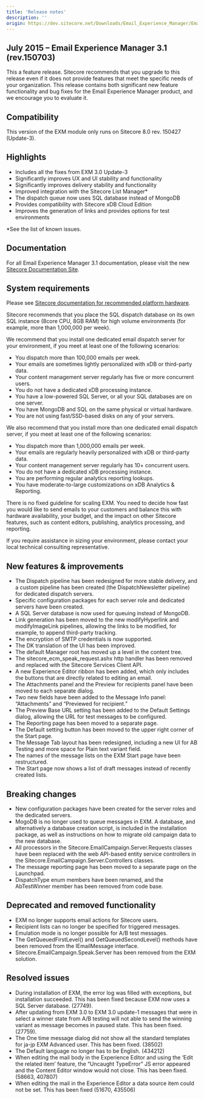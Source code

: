 ```yaml
---
title: 'Release notes'
description: ''
origin: https://dev.sitecore.net/Downloads/Email_Experience_Manager/Email_Experience_Manager_31/Email_Experience_Manager_31_Initial_Release/Version_Resources/Release_Notes
---
```


## July 2015 – Email Experience Manager 3.1 (rev.150703)

This a feature release. Sitecore recommends that you upgrade to this release even if it does not provide features that meet the specific needs of your organization. This release contains both significant new feature functionality and bug fixes for the Email Experience Manager product, and we encourage you to evaluate it.

## Compatibility

This version of the EXM module only runs on Sitecore 8.0 rev. 150427 (Update-3).

## Highlights

- Includes all the fixes from EXM 3.0 Update-3
- Significantly improves UX and UI stability and functionality
- Significantly improves delivery stability and functionality
- Improved integration with the Sitecore List Manager\*
- The dispatch queue now uses SQL database instead of MongoDB
- Provides compatibility with Sitecore xDB Cloud Edition
- Improves the generation of links and provides options for test environments

\*See the list of known issues.

## Documentation

For all Email Experience Manager 3.1 documentation, please visit the new [Sitecore Documentation Site](https://doc.sitecore.net/).

## System requirements

Please see [Sitecore documentation for recommended platform hardware](/downloads/Sitecore_Experience_Platform/8_0/Sitecore_Experience_Platform_80_Update3).

Sitecore recommends that you place the SQL dispatch database on its own SQL instance (8core CPU, 8GB RAM) for high volume environments (for example, more than 1,000,000 per week).

We recommend that you install one dedicated email dispatch server for your environment, if you meet at least one of the following scenarios:

- You dispatch more than 100,000 emails per week.
- Your emails are sometimes lightly personalized with xDB or third-party data.
- Your content management server regularly has five or more concurrent users.
- You do not have a dedicated xDB processing instance.
- You have a low-powered SQL Server, or all your SQL databases are on one server.
- You have MongoDB and SQL on the same physical or virtual hardware.
- You are not using fast/SSD-based disks on any of your servers.

We also recommend that you install more than one dedicated email dispatch server, if you meet at least one of the following scenarios:

- You dispatch more than 1,000,000 emails per week.
- Your emails are regularly heavily personalized with xDB or third-party data.
- Your content management server regularly has 10+ concurrent users.
- You do not have a dedicated xDB processing instance.
- You are performing regular analytics reporting lookups.
- You have moderate-to-large customizations on xDB Analytics & Reporting.

There is no fixed guideline for scaling EXM. You need to decide how fast you would like to send emails to your customers and balance this with hardware availability, your budget, and the impact on other Sitecore features, such as content editors, publishing, analytics processing, and reporting.

If you require assistance in sizing your environment, please contact your local technical consulting representative.

## New features & improvements

- The Dispatch pipeline has been redesigned for more stable delivery, and a custom pipeline has been created (the DispatchNewsletter pipeline) for dedicated dispatch servers.
- Specific configuration packages for each server role and dedicated servers have been created.
- A SQL Server database is now used for queuing instead of MongoDB.
- Link generation has been moved to the new modifyHyperlink and modifyImageLink pipelines, allowing the links to be modified, for example, to append third-party tracking.
- The encryption of SMTP credentials is now supported.
- The DK translation of the UI has been improved.
- The default Manager root has moved up a level in the content tree.
- The sitecore_ecm_speak_request.ashx http handler has been removed and replaced with the Sitecore Services Client API.
- A new Experience Editor ribbon has been added, which only includes the buttons that are directly related to editing an email.
- The Attachments panel and the Preview for recipients panel have been moved to each separate dialog.
- Two new fields have been added to the Message Info panel: “Attachments” and “Previewed for recipient.”
- The Preview Base URL setting has been added to the Default Settings dialog, allowing the URL for test messages to be configured.
- The Reporting page has been moved to a separate page.
- The Default setting button has been moved to the upper right corner of the Start page.
- The Message Tab layout has been redesigned, including a new UI for AB Testing and more space for Plain text variant field.
- The names of the message lists on the EXM Start page have been restructured.
- The Start page now shows a list of draft messages instead of recently created lists.

## Breaking changes

- New configuration packages have been created for the server roles and the dedicated servers.
- MogoDB is no longer used to queue messages in EXM. A database, and alternatively a database creation script, is included in the installation package, as well as instructions on how to migrate old campaign data to the new database.
- All processors in the Sitecore.EmailCampaign.Server.Requests classes have been replaced with the web API-based entity service controllers in the Sitecore.EmailCampaign.Server.Controllers classes.
- The message reporting page has been moved to a separate page on the Launchpad.
- DispatchType enum members have been renamed, and the AbTestWinner member has been removed from code base.

## Deprecated and removed functionality

- EXM no longer supports email actions for Sitecore users.
- Recipient lists can no longer be specified for triggered messages.
- Emulation mode is no longer possible for A/B test messages.
- The GetQueuedFirstLevel() and GetQueuedSecondLevel() methods have been removed from the IEmailMessage interface.
- Sitecore.EmailCampaign.Speak.Server has been removed from the EXM solution.

## Resolved issues

- During installation of EXM, the error log was filled with exceptions, but installation succeeded. This has been fixed because EXM now uses a SQL Server database. (27749).
- After updating from EXM 3.0 to EXM 3.0 update-1 messages that were in select a winner state from A/B testing will not able to send the winning variant as message becomes in paused state. This has been fixed. (27759).
- The One time message dialog did not show all the standard templates for ja-jp EXM Advanced user. This has been fixed. (38502)
- The Default language no longer has to be English. (434212)
- When editing the mail body in the Experience Editor and using the ‘Edit the related item’ feature, the “Uncaught TypeError” JS error appeared and the Content Editor window would not close. This has been fixed. (58663, 407807)
- When editing the mail in the Experience Editor a data source item could not be set. This has been fixed (51670, 435506)
